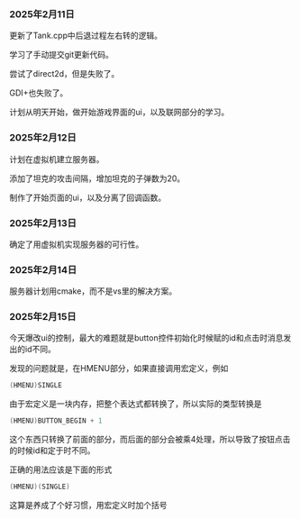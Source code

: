 ### 2025年2月11日

更新了Tank.cpp中后退过程左右转的逻辑。

学习了手动提交git更新代码。

尝试了direct2d，但是失败了。

GDI+也失败了。

计划从明天开始，做开始游戏界面的ui，以及联网部分的学习。

### 2025年2月12日

计划在虚拟机建立服务器。

添加了坦克的攻击间隔，增加坦克的子弹数为20。

制作了开始页面的ui，以及分离了回调函数。

### 2025年2月13日

确定了用虚拟机实现服务器的可行性。

### 2025年2月14日

服务器计划用cmake，而不是vs里的解决方案。

### 2025年2月15日

今天爆改ui的控制，最大的难题就是button控件初始化时候赋的id和点击时消息发出的id不同。

发现的问题就是，在HMENU部分，如果直接调用宏定义，例如

```c++
(HMENU)SINGLE
```

由于宏定义是一块内存，把整个表达式都转换了，所以实际的类型转换是

```c++
(HMENU)BUTTON_BEGIN + 1
```

这个东西只转换了前面的部分，而后面的部分会被乘4处理，所以导致了按钮点击的时候id和定于时不同。

正确的用法应该是下面的形式

```c++
(HMENU)(SINGLE)
```

这算是养成了个好习惯，用宏定义时加个括号
